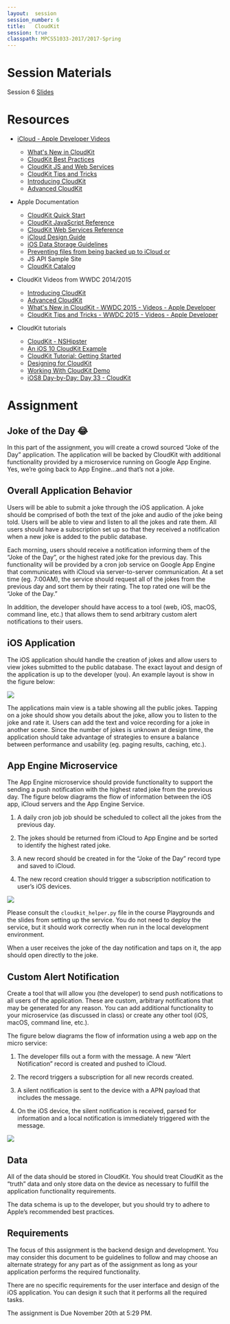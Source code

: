 ```yaml
---
layout:  session
session_number: 6
title:   CloudKit
session: true
classpath: MPCS51033-2017/2017-Spring
---
```


Session Materials
=================

Session 6 [Slides](mpcs51033-2019-autumn-lecture-6.pdf)


Resources
=========


* [iCloud - Apple Developer Videos](https://developer.apple.com/icloud/)
  - [What's New in CloudKit](https://developer.apple.com/videos/play/wwdc2016/226/)
  - [CloudKit Best Practices](https://developer.apple.com/videos/play/wwdc2016/231/)
  - [CloudKit JS and Web Services](https://developer.apple.com/videos/play/wwdc2015/710/)
  - [CloudKit Tips and Tricks](https://developer.apple.com/videos/play/wwdc2015/715/)
  - [Introducing CloudKit](https://developer.apple.com/videos/play/wwdc2014/208/)
  - [Advanced CloudKit](https://developer.apple.com/videos/play/wwdc2014/231/)

* Apple Documentation
  - [CloudKit Quick Start](https://developer.apple.com/library/prerelease/ios/documentation/DataManagement/Conceptual/CloudKitQuickStart/Introduction/Introduction.html)
  - [CloudKit JavaScript Reference](https://developer.apple.com/library/prerelease/ios/documentation/CloudKitJS/Reference/CloudKitJavaScriptReference/index.html)
  - [CloudKit Web Services Reference](https://developer.apple.com/library/prerelease/ios/documentation/DataManagement/Conceptual/CloutKitWebServicesReference/Introduction/Introduction.html)
  - [iCloud Design Guide](https://developer.apple.com/library/ios/icloud_design_guide)
  - [iOS Data Storage Guidelines](https://developer.apple.com/icloud/documentation/data-storage/)
  - [Preventing files from being backed up to iCloud or](https://developer.apple.com/library/ios/qa/qa1719/)

  * JS API Sample Site
  - [CloudKit Catalog](https://cdn.apple-cloudkit.com/cloudkit-catalog/)

* CloudKit Videos from WWDC 2014/2015
  - [Introducing CloudKit](https://developer.apple.com/videos/play/wwdc2014/208/)
  - [Advanced CloudKit](https://developer.apple.com/videos/play/wwdc2014/231/)
  - [What's New in CloudKit - WWDC 2015 - Videos - Apple Developer](https://developer.apple.com/videos/play/wwdc2015/704/)
  - [CloudKit Tips and Tricks - WWDC 2015 - Videos - Apple Developer](https://developer.apple.com/videos/play/wwdc2015/715/)

* CloudKit tutorials
  - [CloudKit - NSHipster](http://nshipster.com/cloudkit/)
  - [An iOS 10 CloudKit Example](http://www.techotopia.com/index.php/An_iOS_8_CloudKit_Example)
  -  [CloudKit Tutorial: Getting Started](https://www.raywenderlich.com/134694/cloudkit-tutorial-getting-started)
  - [Designing for CloudKit](https://developer.apple.com/library/ios/documentation/General/Conceptual/iCloudDesignGuide/DesigningforCloudKit/DesigningforCloudKit.html)
  - [Working With CloudKit Demo](http://www.appcoda.com/cloudkit-introduction-tutorial/)
  - [iOS8 Day-by-Day: Day 33 - CloudKit](http://www.shinobicontrols.com/blog/posts/2014/10/15/ios8-day-by-day-day-33-cloudkit)


Assignment
============

## Joke of the Day 😂 ##

In this part of the assignment, you will create a crowd sourced “Joke of the Day” application.  The application will be backed by CloudKit with additional functionality provided by a microservice running on Google App Engine.  Yes, we’re going back to App Engine…and that’s not a joke.


Overall Application Behavior
----------------------------
Users will be able to submit a joke through the iOS application.  A joke should be comprised of both the text of the joke and audio of the joke being told.   Users will be able to view and listen to all the jokes and rate them.  All users should have a subscription set up so that they received a notification when a new joke is added to the public database.

Each morning, users should receive a notification informing them of the “Joke of the Day”, or the highest rated joke for the previous day.  This functionality will be provided by a cron job service on Google App Engine that communicates with iCloud via server-to-server communication.  At a set time (eg. 7:00AM), the service should request all of the jokes from the previous day and sort them by their rating.  The top rated one will be the “Joke of the Day.”

In addition, the developer should have access to a tool (web, iOS, macOS, command line, etc.) that allows them to send arbitrary custom alert notifications to their users.

iOS Application
---------------
The iOS application should handle the creation of jokes and allow users to view jokes submitted to the public database.  The exact layout and design of the application is up to the developer (you).  An example layout is show in the figure below:

![](6-1.png)

The applications main view is a table showing all the public jokes.  Tapping on a joke should show you details about the joke, allow you to listen to the joke and rate it.  Users can add the text and voice recording for a joke in another scene.  Since the number of jokes is unknown at design time, the application should take advantage of strategies to ensure a balance between performance and usability (eg. paging results, caching, etc.).

App Engine Microservice
-----------------------
The App Engine microservice should provide functionality to support the sending a push notification with the highest rated joke from the previous day.  The figure below diagrams the flow of information between the iOS app, iCloud servers and the App Engine Service.  

1. A daily cron job job should be scheduled to collect all the jokes from the previous day.  

2. The jokes should be returned from iCloud to App Engine and be sorted to identify the highest rated joke.

3. A new record should be created in for the “Joke of the Day” record type and saved to iCloud.

4. The new record creation should trigger a subscription notification to user’s iOS devices.

![](6-2.png)

Please consult the `cloudkit_helper.py` file in the course Playgrounds and the slides from setting up the service.  You do not need to deploy the service, but it should work correctly when run in the local development environment.

When a user receives the joke of the day notification and taps on it, the app should open directly to the joke.


Custom Alert Notification
-------------------------
Create a tool that will allow you (the developer) to send push notifications to all users of the application.  These are custom, arbitrary notifications that may be generated for any reason.  You can add additional functionality to your microservice (as discussed in class) or create any other tool (iOS, macOS, command line, etc.).

The figure below diagrams the flow of information using a web app on the micro service:

1. The developer fills out a form with the message.   A new “Alert Notification” record is created and pushed to iCloud.

2. The record triggers a subscription for all new records created.

3. A silent notification is sent to the device with a APN payload that includes the message.

4. On the iOS device, the silent notification is received, parsed for information and a local notification is immediately triggered with the message.

![](6-3.png)


Data
-----
All of the data should be stored in CloudKit.  You should treat CloudKit as the “truth” data and only store data on the device as necessary to fulfill the application functionality requirements.  

The data schema is up to the developer, but you should try to adhere to Apple’s recommended best practices.

Requirements
------------
The focus of this assignment is the backend design and development.  You may consider this document to be guidelines to follow and may choose an alternate strategy for any part as of the assignment as long as your application performs the required functionality.

There are no specific requirements for the user interface and design of the iOS application.  You can design it such that it performs all the required tasks.

The assignment is Due November 20th at 5:29 PM. 
